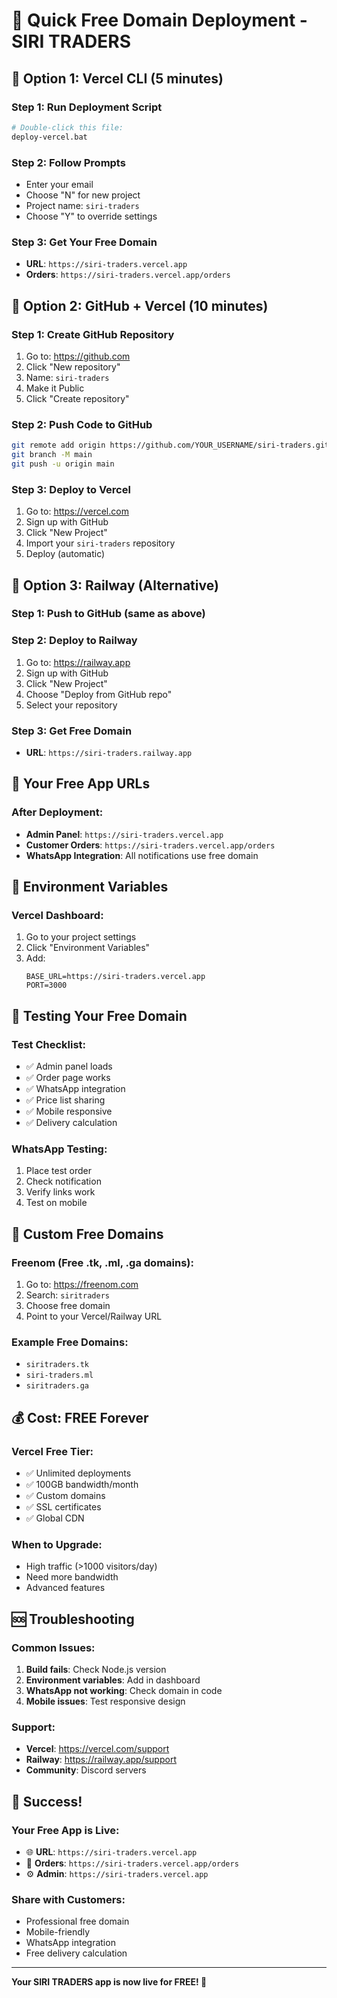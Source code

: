 # 🚀 Quick Free Domain Deployment - SIRI TRADERS

## 🎯 Option 1: Vercel CLI (5 minutes)

### Step 1: Run Deployment Script
```bash
# Double-click this file:
deploy-vercel.bat
```

### Step 2: Follow Prompts
- Enter your email
- Choose "N" for new project
- Project name: `siri-traders`
- Choose "Y" to override settings

### Step 3: Get Your Free Domain
- **URL**: `https://siri-traders.vercel.app`
- **Orders**: `https://siri-traders.vercel.app/orders`

## 🎯 Option 2: GitHub + Vercel (10 minutes)

### Step 1: Create GitHub Repository
1. Go to: https://github.com
2. Click "New repository"
3. Name: `siri-traders`
4. Make it Public
5. Click "Create repository"

### Step 2: Push Code to GitHub
```bash
git remote add origin https://github.com/YOUR_USERNAME/siri-traders.git
git branch -M main
git push -u origin main
```

### Step 3: Deploy to Vercel
1. Go to: https://vercel.com
2. Sign up with GitHub
3. Click "New Project"
4. Import your `siri-traders` repository
5. Deploy (automatic)

## 🎯 Option 3: Railway (Alternative)

### Step 1: Push to GitHub (same as above)

### Step 2: Deploy to Railway
1. Go to: https://railway.app
2. Sign up with GitHub
3. Click "New Project"
4. Choose "Deploy from GitHub repo"
5. Select your repository

### Step 3: Get Free Domain
- **URL**: `https://siri-traders.railway.app`

## 📱 Your Free App URLs

### After Deployment:
- **Admin Panel**: `https://siri-traders.vercel.app`
- **Customer Orders**: `https://siri-traders.vercel.app/orders`
- **WhatsApp Integration**: All notifications use free domain

## 🔧 Environment Variables

### Vercel Dashboard:
1. Go to your project settings
2. Click "Environment Variables"
3. Add:
   ```
   BASE_URL=https://siri-traders.vercel.app
   PORT=3000
   ```

## 🧪 Testing Your Free Domain

### Test Checklist:
- ✅ Admin panel loads
- ✅ Order page works
- ✅ WhatsApp integration
- ✅ Price list sharing
- ✅ Mobile responsive
- ✅ Delivery calculation

### WhatsApp Testing:
1. Place test order
2. Check notification
3. Verify links work
4. Test on mobile

## 🎨 Custom Free Domains

### Freenom (Free .tk, .ml, .ga domains):
1. Go to: https://freenom.com
2. Search: `siritraders`
3. Choose free domain
4. Point to your Vercel/Railway URL

### Example Free Domains:
- `siritraders.tk`
- `siri-traders.ml`
- `siritraders.ga`

## 💰 Cost: FREE Forever

### Vercel Free Tier:
- ✅ Unlimited deployments
- ✅ 100GB bandwidth/month
- ✅ Custom domains
- ✅ SSL certificates
- ✅ Global CDN

### When to Upgrade:
- High traffic (>1000 visitors/day)
- Need more bandwidth
- Advanced features

## 🆘 Troubleshooting

### Common Issues:
1. **Build fails**: Check Node.js version
2. **Environment variables**: Add in dashboard
3. **WhatsApp not working**: Check domain in code
4. **Mobile issues**: Test responsive design

### Support:
- **Vercel**: https://vercel.com/support
- **Railway**: https://railway.app/support
- **Community**: Discord servers

## 🎉 Success!

### Your Free App is Live:
- 🌐 **URL**: `https://siri-traders.vercel.app`
- 📱 **Orders**: `https://siri-traders.vercel.app/orders`
- ⚙️ **Admin**: `https://siri-traders.vercel.app`

### Share with Customers:
- Professional free domain
- Mobile-friendly
- WhatsApp integration
- Free delivery calculation

---
**Your SIRI TRADERS app is now live for FREE! 🚀** 